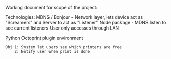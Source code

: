 Working document for scope of the project:

Technologies:
    MDNS / Bonjour - Network layer, lets device act as "Screamers" and Server to act as "Listener"
        Node package - MDNS.listen to see current listeners
    User only accesses through LAN 

Python Octoprint plugin environment

    Obj 1: System let users see which printers are free
        2: Notify user when print is done

